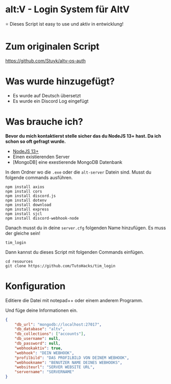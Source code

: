 # alt:V - Login System für AltV

⭐ Dieses Script ist easy to use und aktiv in entwicklung!

# Zum originalen Script

https://github.com/Stuyk/altv-os-auth

# Was wurde hinzugefügt?

-   Es wurde auf Deutsch übersetzt
-   Es wurde ein Discord Log eingefügt

# Was brauche ich?

**Bevor du mich kontaktierst stelle sicher das du NodeJS 13+ hast. Da ich schon so oft gefragt wurde.**

-   [NodeJS 13+](https://nodejs.org/en/download/current/)
-   Einen existierenden Server
-   [MongoDB] eine exestierende MongoDB Datenbank

In dem Ordner wo die `.exe` oder die `alt-server` Datein sind. Musst du folgende commands ausführen.

```
npm install axios
npm install cors
npm install discord.js
npm install dotenv
npm install download
npm install express
npm install sjcl
npm install discord-webhook-node
```

Danach musst du in deine `server.cfg` folgenden Name hinzufügen. Es muss der gleiche sein!

`tim_login`

Dann kannst du dieses Script mit folgenden Commands einfügen.

```
cd resources
git clone https://github.com/TutoHacks/tim_login
```

# Konfiguration

Editiere die Datei mit notepad++ oder einem anderem Programm.

Und füge deine Informationen ein.

```json
{
    "db_url": "mongodb://localhost:27017",
    "db_database": "altv",
    "db_collections": ["accounts"],
    "db_username": null,
    "db_password": null,
    "webhookaktiv": true,
    "webhook": "DEIN WEBHOOK",
    "profilbild": "DAS PROFILBILD VON DEINEM WEBHOOK",
    "webhookname": "BENUTZER NAME DEINES WEBHOOKS",
    "websiteurl": "SERVER WEBSITE URL",
    "servername": "SERVERNAME"
}
```
